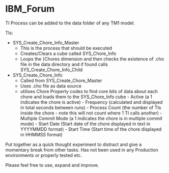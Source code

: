 # IBM_Forum

TI Process can be added to the data folder of any TM1 model.

TIs:
 - SYS_Create_Chore_Info_Master
      - This is the process that should be executed
      - Creates/Clears a cube called SYS_Chore_Info
      - Loops the }Chores dimension and then checks the existence of .cho file in the data directory and if found calls SYS_Create_Chore_Info_Child
 - SYS_Create_Chore_Info
      - Called from SYS_Create_Chore_Master
      - Uses .cho file as data source
      - utilises Chore Property codes to find core bits of data about each chore and loads them to the SYS_Chore_Info cube
            - Active (a 1 indicates the chore is active)
            - Frequency (calculated and displayed in total seconds between runs)
            - Process Count (the number of TIs inside the chore - note this will not count where 1 TI calls another)
            - Multiple Commit Mode (a 1 indicates the chore is in multiple commit mode)
            - Start Date (Start date of the chore displayed in text in YYYYMMDD format)
            - Start Time (Start time of the chore displayed in HHMMSS format)
            

Put together as a quick thought experiment to distract and give a momentary break from other tasks.
Has not been used in any Production environments or properly tested etc.

Please feel free to use, expand and improve.
